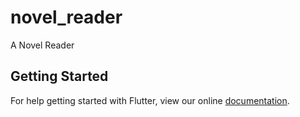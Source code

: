 # novel_reader

A Novel Reader

## Getting Started

For help getting started with Flutter, view our online
[documentation](https://flutter.io/).
